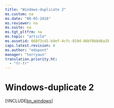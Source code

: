 ```yaml
---
title: "Windows-duplicate 2"
ms.custom: na
ms.date: "06-05-2016"
ms.reviewer: na
ms.suite: na
ms.tgt_pltfrm: na
ms.topic: "article"
ms.assetid: 668f3cd1-b9ef-4cfc-819d-86bf8b8d6a35
caps.latest.revision: 4
ms.author: "edupont"
manager: "terryaus"
translation.priority.ht: 
  - "fr-fr"
---
```

# Windows-duplicate 2
[!INCLUDE[bn_windows](../../LocalFunctionalityForMicrosoftDynamicsNav2016/Australia/includes/bn_windows_md.md)]